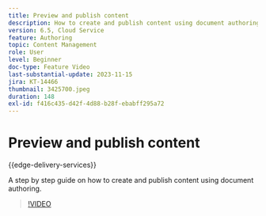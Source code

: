```yaml
---
title: Preview and publish content
description: How to create and publish content using document authoring.
version: 6.5, Cloud Service
feature: Authoring
topic: Content Management
role: User
level: Beginner
doc-type: Feature Video
last-substantial-update: 2023-11-15
jira: KT-14466
thumbnail: 3425700.jpeg
duration: 148
exl-id: f416c435-d42f-4d88-b28f-ebabff295a72
---
```

# Preview and publish content

{{edge-delivery-services}}

A step by step guide on how to create and publish content using document authoring.

>[!VIDEO](https://video.tv.adobe.com/v/3425700/?learn=on)
